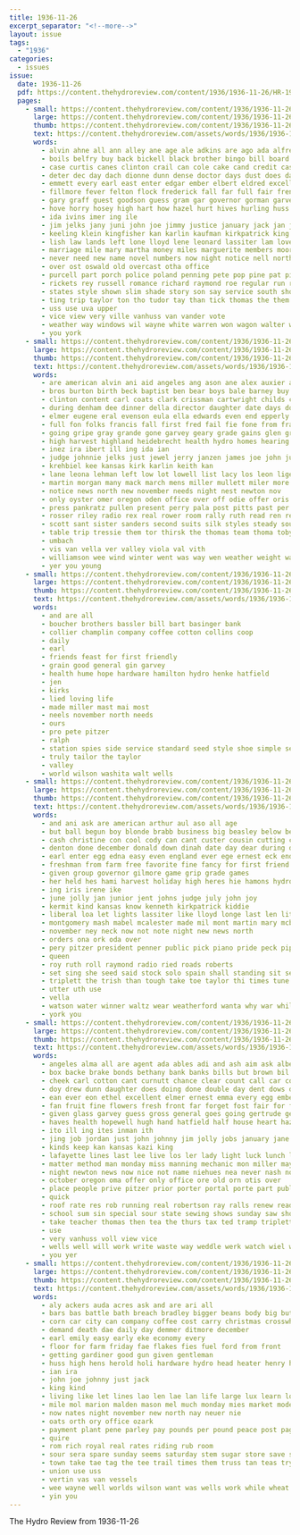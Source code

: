 ```yaml
---
title: 1936-11-26
excerpt_separator: "<!--more-->"
layout: issue
tags:
  - "1936"
categories:
  - issues
issue:
  date: 1936-11-26
  pdf: https://content.thehydroreview.com/content/1936/1936-11-26/HR-1936-11-26.pdf
  pages:
    - small: https://content.thehydroreview.com/content/1936/1936-11-26/small/HR-1936-11-26-01.jpg
      large: https://content.thehydroreview.com/content/1936/1936-11-26/large/HR-1936-11-26-01.jpg
      thumb: https://content.thehydroreview.com/content/1936/1936-11-26/thumbnails/HR-1936-11-26-01.jpg
      text: https://content.thehydroreview.com/assets/words/1936/1936-11-26/HR-1936-11-26-01.txt
      words:
        - alvin ahne all ann alley ane age ale adkins are ago ada alfred and armstrong aid ana als alice arent alva ally
        - boils belfry buy back bickell black brother bingo bill board brummett betsy bandy box billy beasley barber bonte bank boy birden bryson bradley bar barn bross begun buys bethel business borne bun better bills beulah bert been butler barts bros bonus bridge best bailey but
        - case curtis canes clinton crail can cole cake cand credit cast comes charlie chill church collier court city class conway carlyle cedar chief center corns course cloven candy card chris cartwright cordell columbia chet clara creek came carl carver china care county cooper con cain coffee cost company clay come craig
        - deter dec day dach dionne dunn dense doctor days dust does dams dance deer deal dey during dell dor daughter der doubt due december doc
        - emmett every earl east enter edgar ember elbert eldred excellent economy elizabeth elmer even end ever
        - fillmore fever felton flock frederick fall far full fair french fountain faith forget foss fresh fruits fee friends first forest farm fer fonda friday fields for fred fish fore feng from foote fox flowers fleeman few fies
        - gary graff guest goodson guess gram gar governor gorman garvey game ghost given games george garden gilmore gave genevieve geary greeson gelinas glad guitar glen gregory
        - hove horry hosey high hart how hazel hurt hives hurling huss home hom hole harding hinton hudson henke holiday harold henry had herndon hunting has her hand hui hint hern hare hens harry hunt hold homestead held howard honor him house hope hydro helen hibbs hes
        - ida ivins imer ing ile
        - jim jelks jany juni john joe jimmy justice january jack jan johnny jock jean just jew jose
        - keeling klein kingfisher kan karlin kaufman kirkpatrick king kenneth
        - lish law lands left lone lloyd lene leonard lassiter lam lovely lasley lips lue last lonesome lemon lulu lois lillie lee leghorn long like less leon lookeba little life look lynn leone latter
        - marriage mile mary martha money miles marguerite members moore murray men more might mest mound mccool missouri mar made mercury merly marvin much maybe moles monroe mater man must miss mai main many morning monday mis mauk majors
        - never need new name novel numbers now night notice nell north news niehues naught neil newton nor november ning not non neighbors
        - over ost oswald old overcast otha office
        - purcell part porch police poland penning pete pop pine pat pitzer pay pass pro pies past pound pany place pack paper present perfect pastor poor potter poteau plants points point pie pennington price
        - rickets rey russell romance richard raymond roe regular run reap reno red roll rui read rober rate roy rain rolls rochelle rust ralph raney rowland robertson
        - states style shown slim shade story son say service south show stone summer stockton start second sale sell sid she signs sion six shed store sat single straight speak saturday sick sand setting sutton sunday seek selling save standard sank school scope simpson soap such stay supper state sylvia station smith sayre stick sox short spies scott sunda sidney side session soon sam sky street sister staples sing spain special shoy
        - ting trip taylor ton tho tudor tay than tick thomas the them tes trail terrible tra tie thrift tor too tour trial times trusty tims tin ture then ten tippy thralls tommy tae town thompson taken trio tax
        - uss use uva upper
        - vice view very ville vanhuss van vander vote
        - weather way windows wil wayne white warren won wagon walter warde winfield was wells wheat wind work worst ware winner walts wilda west world wong welling went weeks well week word will williams write with
        - you york
    - small: https://content.thehydroreview.com/content/1936/1936-11-26/small/HR-1936-11-26-02.jpg
      large: https://content.thehydroreview.com/content/1936/1936-11-26/large/HR-1936-11-26-02.jpg
      thumb: https://content.thehydroreview.com/content/1936/1936-11-26/thumbnails/HR-1936-11-26-02.jpg
      text: https://content.thehydroreview.com/assets/words/1936/1936-11-26/HR-1936-11-26-02.txt
      words:
        - are american alvin ani aid angeles ang ason ane alex auxier all albert and austin angie
        - bros burton birth beck baptist ben bear boys bale barney buy barnard blue been bang bob brother bor bare bird bessie brewer bethel but bright buster burr bill brings better bryan
        - clinton content carl coats clark crissman cartwright childs choice count chambers cael con cox creed circle col charley came chesley city cousin church creek court comfort caddo cancer cute curnutt county cruzan class christian charlie carney close coffey churches
        - during denham dee dinner della director daughter date days down day ditmore dickerson diane dunithan dine dooley dan dungan
        - elmer eugene eral evenson eula ella edwards even end epperly every entz eastern ember edward
        - full fon folks francis fall first fred fail fie fone from frank filler foy fran friday fam ford for fruits few
        - going gripe gray grande gone garvey geary grade gains glen group grady given guy gil gregg gilmore george gave
        - high harvest highland heidebrecht health hydro homes hearing hes hardware hose husband hour hol howard heard house had him her hard harold hae harvey harris herndon henry huss hen herman hand hinton home held hazel heger hensel helps
        - inez ira ibert ill ing ida ian
        - judge johnnie jelks just jewel jerry janzen james joe john jury
        - krehbiel kee kansas kirk karlin keith kan
        - lane leona lehman left low lot lowell list lacy los leon lige lucy large light lett lunch let lower lee luellen last
        - martin morgan many mack march mens miller mullett miler more mill majors made mccain manin mather miss mound mech morning mayes matter maver monday most myrl
        - notice news north new november needs night nest newton nov
        - only oyster omer oregon oden office over off odie offer oris
        - press pankratz pullen present perry pala post pitts past per port par persons plan price pound person pass place pitt pee pleasant parker
        - rosser riley radio rex real rower room rally ruth read ren regular roy rickard rember ray riggs ralph ridge rio
        - scott sant sister sanders second suits silk styles steady south sunday state suit school sickles simpson see schroder such sons sie sid sat she set strength sien supply sis sun sale stores sick sylvester smell sith smith supper sur show stout sewing sey son size service sell saturday stock said
        - table trip tressie them tor thirsk the thomas team thoma toby ton too texas thomason tom tucker thon talk
        - umbach
        - vis van vella ver valley viola val vith
        - williamson wee wind winter went was way wen weather weight walter wash ward wine weatherford whitney wool will with wildman well ware while wesley whit work wil want watson wilson week
        - yer you young
    - small: https://content.thehydroreview.com/content/1936/1936-11-26/small/HR-1936-11-26-03.jpg
      large: https://content.thehydroreview.com/content/1936/1936-11-26/large/HR-1936-11-26-03.jpg
      thumb: https://content.thehydroreview.com/content/1936/1936-11-26/thumbnails/HR-1936-11-26-03.jpg
      text: https://content.thehydroreview.com/assets/words/1936/1936-11-26/HR-1936-11-26-03.txt
      words:
        - and are all
        - boucher brothers bassler bill bart basinger bank
        - collier champlin company coffee cotton collins coop
        - daily
        - earl
        - friends feast for first friendly
        - grain good general gin garvey
        - health hume hope hardware hamilton hydro henke hatfield
        - jen
        - kirks
        - lied loving life
        - made miller mast mai most
        - neels november north needs
        - ours
        - pro pete pitzer
        - ralph
        - station spies side service standard seed style shoe simple selves smith sup store
        - truly tailor the taylor
        - valley
        - world wilson washita walt wells
    - small: https://content.thehydroreview.com/content/1936/1936-11-26/small/HR-1936-11-26-04.jpg
      large: https://content.thehydroreview.com/content/1936/1936-11-26/large/HR-1936-11-26-04.jpg
      thumb: https://content.thehydroreview.com/content/1936/1936-11-26/thumbnails/HR-1936-11-26-04.jpg
      text: https://content.thehydroreview.com/assets/words/1936/1936-11-26/HR-1936-11-26-04.txt
      words:
        - and ani ask are american arthur aul aso all age
        - but ball begun boy blonde brabb business big beasley below beatrice boucher buhl been band best bring basket buy better bradford blough barn binger
        - cash christine con cool cody can cant custer cousin cutting cattle certain class chai chamber congress carver coffee cedar city cure christmas come cashier cee chilli chapel cost
        - denton done december donald down dinah date day dear during dad
        - earl enter egg edna easy even england ever ege ernest eck end ethel
        - freshman from farm free favorite fine fancy for first friend friday far frank folks frid
        - given group governor gilmore game grip grade games
        - her held hes hami harvest holiday high heres hie hamons hydro home honorable hafer hundred has harlin heineman him had harold hot
        - ing iris irene ike
        - june jolly jan junior jent johns judge july john joy
        - kermit kind kansas know kenneth kirkpatrick kiddie
        - liberal loa let lights lassiter like lloyd longe last len little lincoln lora lee levi learn lower
        - montgomery mash mabel mcalester made mil mont martin mary mcbride marvin much miss melba meal miller mond more many mon miles members mention music monday morning middle
        - november ney neck now not note night new news north
        - orders ona ork oda over
        - pery pitzer president penner public pick piano pride peck piper picking peppers per prayer peter pies people person page pieper
        - queen
        - roy ruth roll raymond radio ried roads roberts
        - set sing she seed said stock solo spain shall standing sit season sunday senior special show smith spring surprise sand short school say such shown sick summ see snow six switzer screen sims song states sang
        - triplett the trish than tough take toe taylor thi times tune tim tickel tucker tindel them ton thome table try too then tippy thom tra
        - utter uth use
        - vella
        - watson water winner waltz wear weatherford wanta why war while watch will win with wind weeks was word way waller well week
        - york you
    - small: https://content.thehydroreview.com/content/1936/1936-11-26/small/HR-1936-11-26-05.jpg
      large: https://content.thehydroreview.com/content/1936/1936-11-26/large/HR-1936-11-26-05.jpg
      thumb: https://content.thehydroreview.com/content/1936/1936-11-26/thumbnails/HR-1936-11-26-05.jpg
      text: https://content.thehydroreview.com/assets/words/1936/1936-11-26/HR-1936-11-26-05.txt
      words:
        - angeles alma all are agent ada ables adi and ash aim ask albert
        - box backe brake bonds bethany bank banks bills but brown bil bros brought brother better blood bible buy back buys bales butler been big ben bett best bradley business
        - cheek carl cotton cant curnutt chance clear count call car cool county close center cry cost caddo city cali company can cedar canning christmas cashier cash coleman copeland
        - doy drew dunn daughter does doing done double day dent dows daugherty dallas dungan down director due december ditmore dec delay
        - ean ever eon ethel excellent elmer ernest emma every egg ember
        - fan fruit fine flowers fresh front far forget fost fair for fund fuel full flossie funny from frank
        - given glass garvey guess gross general goes going gertrude getting gave good
        - haves health hopewell hugh hand hatfield half house heart hazel high haven hydro homan henke has harry hater home hinton hollywood heres hour herbert hook how head her hosey
        - ito ill ing ites inman ith
        - jing job jordan just john johnny jim jolly jobs january jane
        - kinds keep kan kansas kazi king
        - lafayette lines last lee live los ler lady light luck lunch large lesson let lucky leader left lynch leonard line less lease
        - matter method man monday miss manning mechanic mon miller may made miles main members model must money mer missouri maki maker
        - night newton news now nice not name niehues nea never nash noel nov new noon needs north november
        - october oregon oma offer only office ore old orn otis over
        - place people prive pitzer prior porter portal porte part public press profit pears poe poor pot policy present pon pay pic pretty price per plenty pipes plant potter president
        - quick
        - roof rate res rob running real robertson ray ralls renew reading room red roy rates run rent ranch regular reason robert
        - school sum sin special sour state sewing shows sunday saw short standard stove suter shin she selling straight stock sua seals schreck schools sterling shower store service sister sieben sylvester space sell square states subject sale scott street sells sam surplus second stream smith sharry song spain sales
        - take teacher thomas then tea the thurs tax ted tramp triplett town trip times terhune tucker them texas tune till teen
        - use
        - very vanhuss voll view vice
        - wells well will work write waste way weddle werk watch wiel want walls won weeks world west with warm was winter wear wheat wife
        - you yer
    - small: https://content.thehydroreview.com/content/1936/1936-11-26/small/HR-1936-11-26-06.jpg
      large: https://content.thehydroreview.com/content/1936/1936-11-26/large/HR-1936-11-26-06.jpg
      thumb: https://content.thehydroreview.com/content/1936/1936-11-26/thumbnails/HR-1936-11-26-06.jpg
      text: https://content.thehydroreview.com/assets/words/1936/1936-11-26/HR-1936-11-26-06.txt
      words:
        - aly ackers auda acres ask and are ari all
        - bars bas battle bath breach bradley bigger beans body big but bei bumpers bunch born bring buoy best buys business brake
        - corn car city can company coffee cost carry christmas crosswhite cease carver chester check coker carl corner chest credit
        - demand death dae daily day demmer ditmore december
        - earl emily easy early eke economy every
        - floor for farm friday fae flakes fies fuel ford from front
        - getting gardiner good gun given gentleman
        - huss high hens herold holi hardware hydro head heater henry how holiday house
        - ian ira
        - john joe johnny just jack
        - king kind
        - living like let lines lao len lae lan life large lux learn look lights liberty light leghorn
        - mile mol marion malden mason mel much monday mies market mode matter more men masoner malles money
        - now nates night november new north nay neuer nie
        - oats orth ory office ozark
        - payment plant pene parley pay pounds per pound peace post page pinto paper pickles pine pew peg phoenix proper pork pecos
        - quire
        - rom rich royal real rates riding rub room
        - sour sera spare sunday seems saturday stem sugar store save sweet self shorts saucer sire spies star side seat send size soon son sale suite see show sat school sas
        - town take tae tag the tee trail times them truss tan teas try taylan tanks
        - union use uss
        - vertin vas van vessels
        - wee wayne well worlds wilson want was wells work while wheat white western week west with will war
        - yin you
---
```


The Hydro Review from 1936-11-26

<!--more-->


